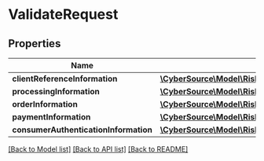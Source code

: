 # ValidateRequest

## Properties
Name | Type | Description | Notes
------------ | ------------- | ------------- | -------------
**clientReferenceInformation** | [**\CyberSource\Model\Riskv1authenticationsClientReferenceInformation**](Riskv1authenticationsClientReferenceInformation.md) |  | [optional] 
**processingInformation** | [**\CyberSource\Model\Riskv1authenticationsProcessingInformation**](Riskv1authenticationsProcessingInformation.md) |  | [optional] 
**orderInformation** | [**\CyberSource\Model\Riskv1authenticationresultsOrderInformation**](Riskv1authenticationresultsOrderInformation.md) |  | [optional] 
**paymentInformation** | [**\CyberSource\Model\Riskv1authenticationresultsPaymentInformation**](Riskv1authenticationresultsPaymentInformation.md) |  | [optional] 
**consumerAuthenticationInformation** | [**\CyberSource\Model\Riskv1authenticationresultsConsumerAuthenticationInformation**](Riskv1authenticationresultsConsumerAuthenticationInformation.md) |  | [optional] 

[[Back to Model list]](../README.md#documentation-for-models) [[Back to API list]](../README.md#documentation-for-api-endpoints) [[Back to README]](../README.md)


